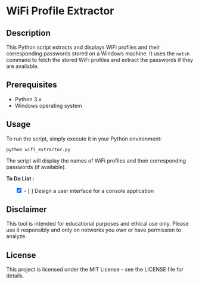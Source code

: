 # WiFi Profile Extractor

## Description
This Python script extracts and displays WiFi profiles and their corresponding passwords stored on a Windows machine. It uses the `netsh` command to fetch the stored WiFi profiles and extract the passwords if they are available.

## Prerequisites
- Python 3.x
- Windows operating system

## Usage
To run the script, simply execute it in your Python environment:
    
    python wifi_extractor.py
    
The script will display the names of WiFi profiles and their corresponding passwords (if available).

**To Do List :**
<ul style="list-style-type:none;">
    <li><input type="checkbox" checked> - [ ] Design a user interface for a console application </li>
</ul>

## Disclaimer
This tool is intended for educational purposes and ethical use only. Please use it responsibly and only on networks you own or have permission to analyze.

## License
This project is licensed under the MIT License - see the LICENSE file for details.
